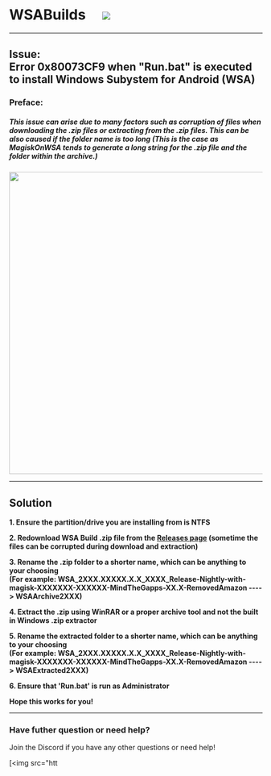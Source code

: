 # WSABuilds &nbsp; &nbsp; <img src="https://img.shields.io/github/downloads/MustardChef/WSABuilds/total?label=Total%20Downloads&style=for-the-badge"/> &nbsp; 

---
## Issue: </br> Error 0x80073CF9 when "Run.bat" is executed to install Windows Subystem for Android (WSA)
### Preface:
##### This issue can arise due to many factors such as corruption of files when downloading the .zip files or extracting from the .zip files. This can be also caused if the folder name is too long (This is the case as MagiskOnWSA tends to generate a long string for the .zip file and the folder within the archive.)

<img src="https://user-images.githubusercontent.com/68516357/219852713-fde4520d-9fa8-4c8b-80e6-ac2adecbeae9.png" style="width: 600px;"/>  

---
## Solution

**1. Ensure the partition/drive you are installing from is NTFS**

**2. Redownload WSA Build .zip file from the [Releases page](https://github.com/MustardChef/WSABuilds/releases) (sometime the files can be corrupted during download and extraction)**

**3. Rename the .zip folder to a shorter name, which can be anything to your choosing </br> (For example: WSA_2XXX.XXXXX.X.X_XXXX_Release-Nightly-with-magisk-XXXXXXX-XXXXXX-MindTheGapps-XX.X-RemovedAmazon ----> WSAArchive2XXX)**

**4. Extract the .zip using WinRAR or a proper archive tool and not the built in Windows .zip extractor** 

**5. Rename the extracted folder to a shorter name, which can be anything to your choosing </br> (For example: WSA_2XXX.XXXXX.X.X_XXXX_Release-Nightly-with-magisk-XXXXXXX-XXXXXX-MindTheGapps-XX.X-RemovedAmazon ----> WSAExtracted2XXX)**

**6. Ensure that 'Run.bat' is run as Administrator**

**Hope this works for you!**

---

### Have futher question or need help?

Join the Discord if you have any other questions or need help!

[<img src="htt